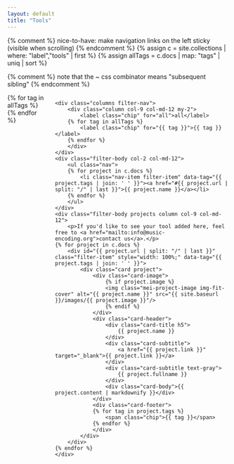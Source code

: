 ```yaml
---
layout: default
title: "Tools"
---
```

{% comment %} nice-to-have: make navigation links on the left sticky (visible when scrolling) {% endcomment %}
{% assign c = site.collections | where: "label","tools" | first %}
{% assign allTags = c.docs | map: "tags" | uniq | sort %}

{% comment %} note that the ~ css combinator means "subsequent sibling" {% endcomment %}
<style>
{% for tag in allTags %}
.filter .filter-tag#{{ tag }}:checked ~ .filter-body .filter-item:not([data-tag~="{{ tag }}"]){% if forloop.last %} {% raw %}{{% endraw %}{% else %},{% endif %}{% endfor %}
  display: none;
{% raw %}}{% endraw %}

.filter .filter-tag#all:checked ~ .filter-nav .chip[for="all"],
{% for tag in allTags %}
.filter .filter-tag#{{ tag }}:checked ~ .filter-nav .chip[for="{{ tag }}"]{% if forloop.last %} {% raw %}{{% endraw %}{% else %},{% endif %}{% endfor %}
  background: #5755d9;
  color: #fff;
{% raw %}}{% endraw %}
</style>

<div class="filter columns">
    <input type="radio" id="all" class="filter-tag" name="filter-radio" hidden checked>
{% for tag in allTags %}
    <input type="radio" id="{{ tag }}" class="filter-tag" name="filter-radio" hidden>
{% endfor %}
  
    <div class="columns filter-nav">
        <div class="column col-9 col-md-12 my-2">
            <label class="chip" for="all">all</label>
        {% for tag in allTags %}
            <label class="chip" for="{{ tag }}">{{ tag }}</label>
        {% endfor %}
        </div>
    </div>
    <div class="filter-body col-2 col-md-12">
        <ul class="nav">
        {% for project in c.docs %}
            <li class="nav-item filter-item" data-tag="{{ project.tags | join: ' ' }}"><a href="#{{ project.url | split: "/" | last }}">{{ project.name }}</a></li>
        {% endfor %}
        </ul>
    </div>
    <div class="filter-body projects column col-9 col-md-12">
        <p>If you'd like to see your tool added here, feel free to <a href="mailto:info@music-encoding.org">contact us</a>.</p>
    {% for project in c.docs %}
        <div id="{{ project.url | split: "/" | last }}" class="filter-item" style="width: 100%;" data-tag="{{ project.tags | join: ' ' }}">
            <div class="card project">
                <div class="card-image">
                    {% if project.image %}
                    <img class="mei-project-image img-fit-cover" alt="{{ project.name }}" src="{{ site.baseurl }}/images/{{ project.image }}"/>
                    {% endif %}
                </div>
                <div class="card-header">
                    <div class="card-title h5">
                        {{ project.name }}
                    </div>
                    <div class="card-subtitle">
                        <a href="{{ project.link }}" target="_blank">{{ project.link }}</a>
                    </div>
                    <div class="card-subtitle text-gray">
                        {{ project.fullname }}
                    </div>
                    <div class="card-body">{{ project.content | markdownify }}</div>
                </div>
                <div class="card-footer">
                {% for tag in project.tags %}
                    <span class="chip">{{ tag }}</span>
                {% endfor %}
                </div>
            </div>
        </div>
    {% endfor %}
    </div>
</div>
